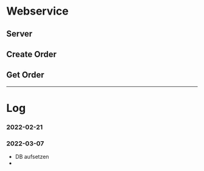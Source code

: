 # Webservice


## Server


## Create Order


## Get Order

---
# Log
### 2022-02-21
### 2022-03-07
- DB aufsetzen
- 

